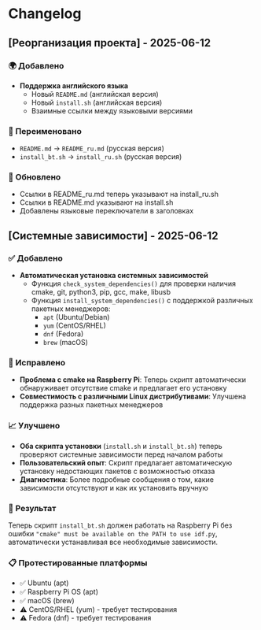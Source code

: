 # Changelog

## [Реорганизация проекта] - 2025-06-12

### 🌍 Добавлено
- **Поддержка английского языка**
  - Новый `README.md` (английская версия)
  - Новый `install.sh` (английская версия)
  - Взаимные ссылки между языковыми версиями

### 📁 Переименовано
- `README.md` → `README_ru.md` (русская версия)
- `install_bt.sh` → `install_ru.sh` (русская версия)

### 🔗 Обновлено
- Ссылки в README_ru.md теперь указывают на install_ru.sh
- Ссылки в README.md указывают на install.sh
- Добавлены языковые переключатели в заголовках

## [Системные зависимости] - 2025-06-12

### ✅ Добавлено
- **Автоматическая установка системных зависимостей**
  - Функция `check_system_dependencies()` для проверки наличия cmake, git, python3, pip, gcc, make, libusb
  - Функция `install_system_dependencies()` с поддержкой различных пакетных менеджеров:
    - `apt` (Ubuntu/Debian)
    - `yum` (CentOS/RHEL)
    - `dnf` (Fedora)
    - `brew` (macOS)

### 🔧 Исправлено
- **Проблема с cmake на Raspberry Pi**: Теперь скрипт автоматически обнаруживает отсутствие cmake и предлагает его установку
- **Совместимость с различными Linux дистрибутивами**: Улучшена поддержка разных пакетных менеджеров

### 📈 Улучшено
- **Оба скрипта установки** (`install.sh` и `install_bt.sh`) теперь проверяют системные зависимости перед началом работы
- **Пользовательский опыт**: Скрипт предлагает автоматическую установку недостающих пакетов с возможностью отказа
- **Диагностика**: Более подробные сообщения о том, какие зависимости отсутствуют и как их установить вручную

### 🎯 Результат
Теперь скрипт `install_bt.sh` должен работать на Raspberry Pi без ошибки `"cmake" must be available on the PATH to use idf.py`, автоматически устанавливая все необходимые зависимости.

### 📋 Протестированные платформы
- ✅ Ubuntu (apt)
- ✅ Raspberry Pi OS (apt)
- ✅ macOS (brew)
- ⚠️ CentOS/RHEL (yum) - требует тестирования
- ⚠️ Fedora (dnf) - требует тестирования